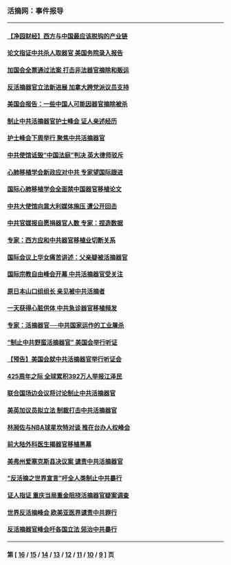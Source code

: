 ### 活摘网：事件报导
---
#### [【净园财经】西方与中国最应该脱钩的产业链](../../pages/nf5877/n14016113.md?06230430) 
#### [论文指证中共杀人取器官 美国务院录入报告](../../pages/nf5877/n13999890.md?06230430) 
#### [加国会全票通过法案 打击非法器官摘除和贩运](../../pages/nf5877/n13884924.md?06230430) 
#### [反活摘器官立法新进展 加拿大跨党派议员支持](../../pages/nf5877/n13876061.md?06230430) 
#### [美国会报告：一些中国人可能因器官摘除被杀](../../pages/nf5877/n13867964.md?06230430) 
#### [制止中共活摘器官护士峰会 证人亲述经历](../../pages/nf5877/n13859007.md?06230430) 
#### [护士峰会下周举行 聚焦中共活摘器官](../../pages/nf5877/n13855418.md?06230430) 
#### [中共使馆诋毁“中国法庭”判决 英大律师驳斥](../../pages/nf5877/n13833945.md?06230430) 
#### [心肺移植学会新政应对中共 专家望国际跟进](../../pages/nf5877/n13829043.md?06230430) 
#### [国际心肺移植学会全面禁中国器官移植论文](../../pages/nf5877/n13827785.md?06230430) 
#### [中共大使馆向意大利媒体施压 遭公开回击](../../pages/nf5877/n13826038.md?06230430) 
#### [中共官媒报自愿捐器官人数 专家：捏造数据](../../pages/nf5877/n13814130.md?06230430) 
#### [专家：西方应和中共器官移植业切断关系](../../pages/nf5877/n13772828.md?06230430) 
#### [国际会议上华女痛苦讲述：父亲疑被活摘器官](../../pages/nf5877/n13771583.md?06230430) 
#### [国际宗教自由峰会开幕 中共活摘器官受关注](../../pages/nf5877/n13769995.md?06230430) 
#### [原日本山口组组长 亲见被中共活摘者](../../pages/nf5877/n13767360.md?06230430) 
#### [一天获得心脏供体 中共急诊器官移植频发](../../pages/nf5877/n13764689.md?06230430) 
#### [专家：活摘器官──中共国家运作的工业屠杀](../../pages/nf5877/n13761178.md?06230430) 
#### [“制止中共野蛮活摘器官” 美国会举行听证](../../pages/nf5877/n13735831.md?06230430) 
#### [【预告】美国会就中共活摘器官举行听证会](../../pages/nf5877/n13732843.md?06230430) 
#### [425周年之际 全球累积392万人举报江泽民](../../pages/nf5877/n13719232.md?06230430) 
#### [联合国场边会议将讨论制止中共活摘器官](../../pages/nf5877/n13656361.md?06230430) 
#### [美英加议员拟立法 制裁打击中共活摘器官](../../pages/nf5877/n13430251.md?06230430) 
#### [林昶佐与NBA球星坎特对谈 推在台办人权峰会](../../pages/nf5877/n13414467.md?06230430) 
#### [前大陆外科医生揭器官移植黑幕](../../pages/nf5877/n13401416.md?06230430) 
#### [美弗州爱塞克斯县决议案 谴责中共活摘器官](../../pages/nf5877/n13320919.md?06230430) 
#### [“反活摘之世界宣言”吁全人类制止中共暴行](../../pages/nf5877/n13259730.md?06230430) 
#### [证人指证 重庆当局重金阻挠活摘器官疑案调查](../../pages/nf5877/n13259127.md?06230430) 
#### [世界反活摘峰会 欧美亚医界谴责中共罪行](../../pages/nf5877/n13253550.md?06230430) 
#### [反活摘器官峰会吁各国立法 惩治中共暴行](../../pages/nf5877/n13245052.md?06230430) 

---
#### 第 [ [16](./16.md?06230430) / [15](./15.md?06230430) / [14](./14.md?06230430) / [13](./13.md?06230430) / [12](./12.md?06230430) / [11](./11.md?06230430) / [10](./10.md?06230430) / [9](./9.md?06230430) ] 页
